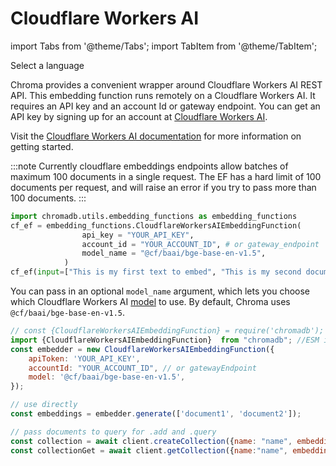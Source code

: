 ---
---

# Cloudflare Workers AI

import Tabs from '@theme/Tabs';
import TabItem from '@theme/TabItem';

<div class="select-language">Select a language</div>

<Tabs queryString groupId="lang">
<TabItem value="py" label="Python"></TabItem>
<TabItem value="js" label="JavaScript"></TabItem>
</Tabs>

Chroma provides a convenient wrapper around Cloudflare Workers AI REST API. This embedding function runs remotely on a Cloudflare Workers AI. It requires an API key and an account Id or gateway endpoint. You can get an API key by signing up for an account at [Cloudflare Workers AI](https://cloudflare.com/).

Visit the [Cloudflare Workers AI documentation](https://developers.cloudflare.com/workers-ai/) for more information on getting started.

:::note
Currently cloudflare embeddings endpoints allow batches of maximum 100 documents in a single request. The EF has a hard limit of 100 documents per request, and will raise an error if you try to pass more than 100 documents.
:::

<Tabs queryString groupId="lang" className="hideTabSwitcher">
<TabItem value="py" label="Python">

```python
import chromadb.utils.embedding_functions as embedding_functions
cf_ef = embedding_functions.CloudflareWorkersAIEmbeddingFunction(
                api_key = "YOUR_API_KEY",
                account_id = "YOUR_ACCOUNT_ID", # or gateway_endpoint
                model_name = "@cf/baai/bge-base-en-v1.5",
            )
cf_ef(input=["This is my first text to embed", "This is my second document"])
```

You can pass in an optional `model_name` argument, which lets you choose which Cloudflare Workers AI [model](https://developers.cloudflare.com/workers-ai/models/#text-embeddings) to use. By default, Chroma uses `@cf/baai/bge-base-en-v1.5`.

</TabItem>
<TabItem value="js" label="JavaScript">

```javascript
// const {CloudflareWorkersAIEmbeddingFunction} = require('chromadb'); //CJS import
import {CloudflareWorkersAIEmbeddingFunction}  from "chromadb"; //ESM import
const embedder = new CloudflareWorkersAIEmbeddingFunction({
    apiToken: 'YOUR_API_KEY',
    accountId: "YOUR_ACCOUNT_ID", // or gatewayEndpoint
    model: '@cf/baai/bge-base-en-v1.5',
});

// use directly
const embeddings = embedder.generate(['document1', 'document2']);

// pass documents to query for .add and .query
const collection = await client.createCollection({name: "name", embeddingFunction: embedder})
const collectionGet = await client.getCollection({name:"name", embeddingFunction: embedder})
```
</TabItem>
</Tabs>
